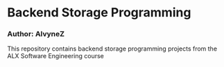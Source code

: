 # Backend Storage Programming
### Author: AlvyneZ
This repository contains backend storage programming projects from the ALX Software Engineering course
